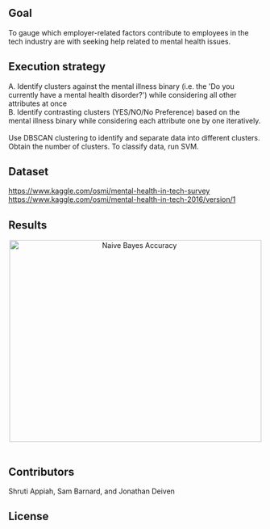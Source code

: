 ## Goal

To gauge which employer-related factors contribute to employees in the tech industry are with seeking help related to mental health issues.

## Execution strategy

A. Identify clusters against the mental illness binary (i.e. the 'Do you currently have a mental health disorder?') while considering all other attributes at once <br/>
B. Identify contrasting clusters (YES/NO/No Preference) based on the mental illness binary while considering each attribute one by one iteratively.
<br/><br/>
Use DBSCAN clustering to identify and separate data into different clusters. Obtain the number of clusters. To classify data, run SVM.


## Dataset

https://www.kaggle.com/osmi/mental-health-in-tech-survey
<br/>
https://www.kaggle.com/osmi/mental-health-in-tech-2016/version/1

## Results

<div align="center">
	<img width="500" height="400" src="nva.png" alt="Naive Bayes Accuracy">
	<br>
	<br>
</div>


## Contributors

Shruti Appiah, Sam Barnard, and Jonathan Deiven

## License

